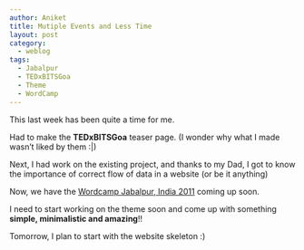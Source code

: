 ```yaml
---
author: Aniket
title: Mutiple Events and Less Time
layout: post
category:
  - weblog
tags:
  - Jabalpur
  - TEDxBITSGoa
  - Theme
  - WordCamp
---
```

This last week has been quite a time for me.

Had to make the **TEDxBITSGoa** teaser page. (I wonder why what I made wasn’t liked by them :|)

Next, I had work on the existing project, and thanks to my Dad, I got to know the importance of correct flow of data in a website (or be it anything)

Now, we have the [Wordcamp Jabalpur, India 2011][1] coming up soon.

I need to start working on the theme soon and come up with something **simple, minimalistic and amazing**!!

Tomorrow, I plan to start with the website skeleton :)

 [1]: http://2011.jabalpur.wordcamp.org/ "Wordcamp Jabalpur, India"
